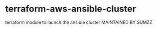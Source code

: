 # terraform-aws-ansible-cluster
terraform module to launch the ansible cluster
MAINTAINED BY SUMZZ

